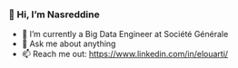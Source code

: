 ### 👋 Hi, I’m Nasreddine 
- 🔭 I’m currently a Big Data Engineer at Société Générale
- 💬 Ask me about anything
- 📫 Reach me out: https://www.linkedin.com/in/elouarti/
